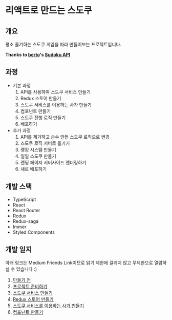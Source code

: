 # 리액트로 만드는 스도쿠



## 개요

평소 즐겨하는 스도쿠 게임을 따라 만들어보는 프로젝트입니다.

**Thanks to [berto](https://berto.github.io/)'s [Sudoku API](https://github.com/berto/sugoku)**



## 과정

- 기본 과정
  1. API를 사용하여 스도쿠 서비스 만들기
  2. Redux 스토어 만들기
  3. 스도쿠 서비스를 이용하는 사가 만들기
  4. 컴포넌트 만들기
  5. 스도쿠 진행 로직 만들기
  6. 배포하기
- 추가 과정
  1. API를 제거하고 순수 만든 스도쿠 로직으로 변경
  2. 스도쿠 로직 서버로 옮기기
  3. 랭킹 시스템 만들기
  4. 일일 스도쿠 만들기
  5. 랜딩 페이지 서버사이드 렌더링하기
  6. 새로 배포하기



## 개발 스택

- TypeScript
- React
- React Router
- Redux
- Redux-saga
- Immer
- Styled Components



## 개발 일지

아래 링크는 Medium Friends Link이므로 읽기 제한에 걸리지 않고 무제한으로 열람하실 수 있습니다 :)

1. [만들기 전](https://medium.com/@hw0knam/d580db8d589e?source=friends_link&sk=10a631e4ead07a3c1e08466504721638)
2. [프로젝트 준비하기](https://medium.com/@hw0knam/e22f91bef37b?source=friends_link&sk=4933cd1b1c2af3f61d4a837af9eef9af)
3. [스도쿠 서비스 만들기](https://medium.com/@hw0knam/cedc558575d5?source=friends_link&sk=eb732d5153d36421886723efc798a3ad)
4. [Redux 스토어 만들기](https://medium.com/@hw0knam/d04a73b5c978?source=friends_link&sk=b681e0869ee0563ed2ab258591f84652)
5. [스도쿠 서비스를 이용하는 사가 만들기](https://medium.com/@hw0knam/9a117597396e?source=friends_link&sk=88393ae8718b059565073c80ff4fde1c)
6. [컴포넌트 만들기](https://medium.com/@hw0knam/1fd7a4f46ee7?source=friends_link&sk=22b6df799935e00704791928571c7266)
